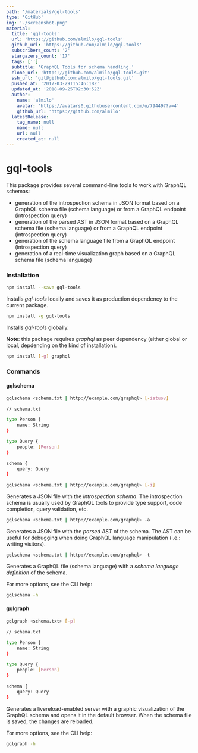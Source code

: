 ```yaml
---
path: '/materials/gql-tools'
type: 'GitHub'
img: './screenshot.png'
material:
  title: 'gql-tools'
  url: 'https://github.com/almilo/gql-tools'
  github_url: 'https://github.com/almilo/gql-tools'
  subscribers_count: '2'
  stargazers_count: '17'
  tags: ['']
  subtitle: 'GraphQL Tools for schema handling.'
  clone_url: 'https://github.com/almilo/gql-tools.git'
  ssh_url: 'git@github.com:almilo/gql-tools.git'
  pushed_at: '2017-03-29T15:46:18Z'
  updated_at: '2018-09-25T02:30:52Z'
  author:
    name: 'almilo'
    avatar: 'https://avatars0.githubusercontent.com/u/794497?v=4'
    github_url: 'https://github.com/almilo'
  latestRelease:
    tag_name: null
    name: null
    url: null
    created_at: null
---
```

# gql-tools
This package provides several command-line tools to work with GraphQL schemas:
* generation of the introspection schema in JSON format based on a GraphQL schema file (schema language) or from a GraphQL
endpoint (introspection query)
* generation of the parsed AST in JSON format based on a GraphQL schema file (schema language) or from a GraphQL
endpoint (introspection query)
* generation of the schema language file from a GraphQL endpoint (introspection query)
* generation of a real-time visualization graph based on a GraphQL schema file (schema language) 

### Installation
```sh
npm install --save gql-tools
```
Installs *gql-tools* locally and saves it as production dependency to the current package.

```sh
npm install -g gql-tools
```
Installs *gql-tools* globally.

**Note**: this package requires *graphql* as peer dependency (either global or local, depdending on the kind of installation).

```sh
npm install [-g] graphql
```

### Commands
#### gqlschema

```sh
gqlschema <schema.txt | http://example.com/graphql> [-iatuov]
```

```sh
// schema.txt

type Person {
    name: String
}

type Query {
    people: [Person]
}

schema {
    query: Query
}
```

```sh
gqlschema <schema.txt | http://example.com/graphql> [-i]
```

Generates a JSON file with the *introspection schema*. The introspection schema is usually used by GraphQL tools to
provide type support, code completion, query validation, etc.

```sh
gqlschema <schema.txt | http://example.com/graphql> -a
```

Generates a JSON file with the *parsed AST* of the schema. The AST can be useful for debugging when doing GraphQL
language manipulation (i.e.: writing visitors).

```sh
gqlschema <schema.txt | http://example.com/graphql> -t
```

Generates a GraphQL file (schema language) with a *schema language definition* of the schema.

For more options, see the CLI help:

```sh
gqlschema -h
```

#### gqlgraph

```sh
gqlgraph <schema.txt> [-p]
```

```sh
// schema.txt

type Person {
    name: String
}

type Query {
    people: [Person]
}

schema {
    query: Query
}
```

Generates a livereload-enabled server with a graphic visualization of the GraphQL schema and opens it in the default
browser. When the schema file is saved, the changes are reloaded.

For more options, see the CLI help:

```sh
gqlgraph -h
```
